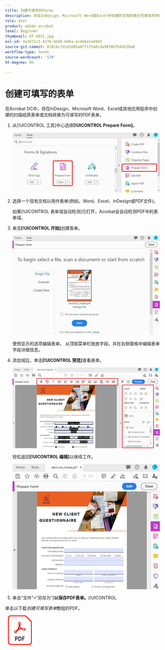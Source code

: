 ```yaml
---
title: 创建可填写的Forms
description: 将在InDesign、Microsoft Word或Excel中创建的文档转换为可填写的PDF表单
role: User
product: adobe acrobat
level: Beginner
thumbnail: KT-6831.jpg
exl-id: 4a1671c5-427b-4ddb-b66a-ecde6a1a4943
source-git-commit: 018cbcfd1d1605a8ff175a0cda98f0bfb4d528a8
workflow-type: tm+mt
source-wordcount: '170'
ht-degree: 0%

---
```


# 创建可填写的表单

在Acrobat DC中，将在InDesign、Microsoft Word、Excel或其他应用程序中创建的扫描纸质表单或文档转换为可填写的PDF表单。

1. 从[!UICONTROL 工具]中心选择&#x200B;**[!UICONTROL Prepare Form]**。

   ![表单步骤1](../assets/Form_1.png)

1. 选择一个现有文档以用作表单(例如，Word、Excel、InDesign或PDF文件)。

   如果[!UICONTROL 表单域自动检测]已打开，Acrobat会自动检测PDF中的表单域。

1. 单击&#x200B;**[!UICONTROL 开始]**&#x200B;创建表单。

   ![表单步骤2](../assets/Form_2.png)

   使用显示的选项编辑表单。 从顶部菜单栏拖放字段，并在右侧窗格中编辑表单字段详细信息。

1. 添加域后，单击&#x200B;**[!UICONTROL 预览]**&#x200B;查看表单。

   ![表单步骤3](../assets/Form_3.png)

   轻松返回&#x200B;**[!UICONTROL 编辑]**&#x200B;以继续工作。

   ![表单步骤4](../assets/Form_4.png)

1. 单击“文件”>“另存为”]**以保存PDF表单。**[!UICONTROL 

单击以下载&#x200B;*创建可填写表单*&#x200B;教程的PDF。

[![下载创建可填写的表单教程](../assets/acrobat_PDF_96.png)](../assets/AcrobatDCForms.pdf)
